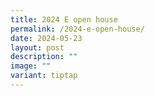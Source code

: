 ```yaml
---
title: 2024 E open house
permalink: /2024-e-open-house/
date: 2024-05-23
layout: post
description: ""
image: ""
variant: tiptap
---
```

